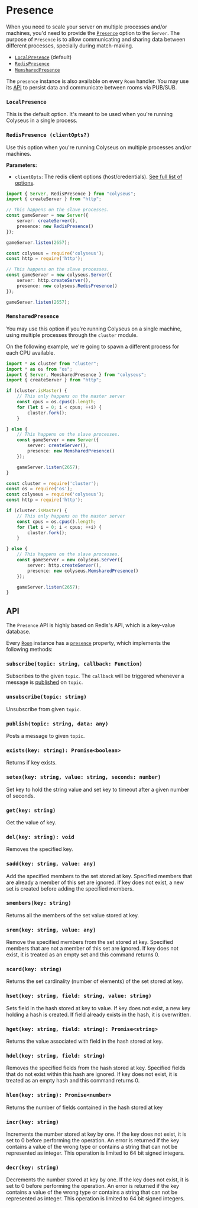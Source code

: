 # Presence

When you need to scale your server on multiple processes and/or machines, you'd need to provide the [`Presence`](api-server/#optionspresence) option to the `Server`. The purpose of `Presence` is to allow communicating and sharing data between different processes, specially during match-making.

- [`LocalPresence`](#localpresence) (default)
- [`RedisPresence`](##redispresence-clientopts)
- [`MemsharedPresence`](#memsharedpresence)

The `presence` instance is also available on every `Room` handler. You may use its [API](#api) to persist data and communicate between rooms via PUB/SUB.

### `LocalPresence`

This is the default option. It's meant to be used when you're running Colyseus in a single process.

### `RedisPresence (clientOpts?)`

Use this option when you're running Colyseus on multiple processes and/or machines.

**Parameters:**

- `clientOpts`: The redis client options (host/credentials). [See full list of options](https://github.com/DefinitelyTyped/DefinitelyTyped/blob/master/types/redis/index.d.ts#L28-L52).

```typescript fct_label="TypeScript"
import { Server, RedisPresence } from "colyseus";
import { createServer } from "http";

// This happens on the slave processes.
const gameServer = new Server({
    server: createServer(),
    presence: new RedisPresence()
});

gameServer.listen(2657);
```

```typescript fct_label="JavaScript"
const colyseus = require('colyseus');
const http = require('http');

// This happens on the slave processes.
const gameServer = new colyseus.Server({
    server: http.createServer(),
    presence: new colyseus.RedisPresence()
});

gameServer.listen(2657);
```

### `MemsharedPresence`

You may use this option if you're running Colyseus on a single machine, using multiple processes through the `cluster` module.

On the following example, we're going to spawn a different process for each CPU available.

```typescript fct_label="TypeScript"
import * as cluster from "cluster";
import * as os from "os";
import { Server, MemsharedPresence } from "colyseus";
import { createServer } from "http";

if (cluster.isMaster) {
    // This only happens on the master server
    const cpus = os.cpus().length;
    for (let i = 0; i < cpus; ++i) {
        cluster.fork();
    }

} else {
    // This happens on the slave processes.
    const gameServer = new Server({
        server: createServer(),
        presence: new MemsharedPresence()
    });

    gameServer.listen(2657);
}
```

```typescript fct_label="JavaScript"
const cluster = require('cluster');
const os = require('os');
const colyseus = require('colyseus');
const http = require('http');

if (cluster.isMaster) {
    // This only happens on the master server
    const cpus = os.cpus().length;
    for (let i = 0; i < cpus; ++i) {
        cluster.fork();
    }

} else {
    // This happens on the slave processes.
    const gameServer = new colyseus.Server({
        server: http.createServer(),
        presence: new colyseus.MemsharedPresence()
    });

    gameServer.listen(2657);
}
```

## API

The `Presence` API is highly based on Redis's API, which is a key-value database.

Every [`Room`](api-room) instance has a [`presence`](api-room/#presence-presence) property, which implements the following methods:

### `subscribe(topic: string, callback: Function)`

Subscribes to the given `topic`. The `callback` will be triggered whenever a message is [published](#publishtopic-string-data-any) on `topic`.

### `unsubscribe(topic: string)`

Unsubscribe from given `topic`.

### `publish(topic: string, data: any)`

Posts a message to given `topic`.

### `exists(key: string): Promise<boolean>`

Returns if key exists.

### `setex(key: string, value: string, seconds: number)`

Set key to hold the string value and set key to timeout after a given number of seconds.

### `get(key: string)`

Get the value of key.

### `del(key: string): void`

Removes the specified key.

### `sadd(key: string, value: any)`

Add the specified members to the set stored at key. Specified members that are already a member of this set are ignored. If key does not exist, a new set is created before adding the specified members.

### `smembers(key: string)`

Returns all the members of the set value stored at key.

### `srem(key: string, value: any)`

Remove the specified members from the set stored at key. Specified members that are not a member of this set are ignored. If key does not exist, it is treated as an empty set and this command returns 0.

### `scard(key: string)`

Returns the set cardinality (number of elements) of the set stored at key.

### `hset(key: string, field: string, value: string)`

Sets field in the hash stored at key to value. If key does not exist, a new key holding a hash is created. If field already exists in the hash, it is overwritten.

### `hget(key: string, field: string): Promise<string>`

Returns the value associated with field in the hash stored at key.

### `hdel(key: string, field: string)`

Removes the specified fields from the hash stored at key. Specified fields that do not exist within this hash are ignored. If key does not exist, it is treated as an empty hash and this command returns 0.

### `hlen(key: string): Promise<number>`

Returns the number of fields contained in the hash stored at key

### `incr(key: string)`

Increments the number stored at key by one. If the key does not exist, it is set to 0 before performing the operation. An error is returned if the key contains a value of the wrong type or contains a string that can not be represented as integer. This operation is limited to 64 bit signed integers.

### `decr(key: string)`

Decrements the number stored at key by one. If the key does not exist, it is set to 0 before performing the operation. An error is returned if the key contains a value of the wrong type or contains a string that can not be represented as integer. This operation is limited to 64 bit signed integers.
